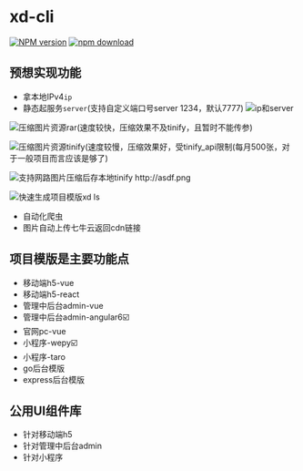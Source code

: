 # xd-cli
[![NPM version](https://img.shields.io/npm/v/xd-cli.svg)](https://www.npmjs.com/package/xd-cli)
[![npm download](https://img.shields.io/npm/dw/xd-cli.svg)](https://www.npmjs.com/package/xd-cli)

## 预想实现功能
- 拿本地IPv4`ip`
- 静态起服务`server`(支持自定义端口号server 1234，默认7777)
![ip和server](http://inpm-images.oss-cn-shenzhen.aliyuncs.com/WechatIMG11.png?Expires=1554948385&OSSAccessKeyId=TMP.AQEMp5MVFIr-jo9rEaDatOyh5eBYH6-faP9DHVfn_iiL9SGysMVFtfMT3QjAAAAwLAIUeiyglfJBEaiW4kGhvwveIoYy6fkCFGp4dISuzxnzo6Ef7VjrImfGl-bM&Signature=VvR%2B9adMeOeC%2FpyMsF5IURl4QL0%3D)

![压缩图片资源`rar`(速度较快，压缩效果不及tinify，且暂时不能传参)](http://inpm-images.oss-cn-shenzhen.aliyuncs.com/WechatIMG16.png?Expires=1554948472&OSSAccessKeyId=TMP.AQEMp5MVFIr-jo9rEaDatOyh5eBYH6-faP9DHVfn_iiL9SGysMVFtfMT3QjAAAAwLAIUeiyglfJBEaiW4kGhvwveIoYy6fkCFGp4dISuzxnzo6Ef7VjrImfGl-bM&Signature=xpk2B9PlTTZ414aKNqVDuQ7M%2BhU%3D)

![压缩图片资源`tinify`(速度较慢，压缩效果好，受tinify_api限制(每月500张，对于一般项目而言应该是够了)](http://inpm-images.oss-cn-shenzhen.aliyuncs.com/WechatIMG17.png?Expires=1554948485&OSSAccessKeyId=TMP.AQEMp5MVFIr-jo9rEaDatOyh5eBYH6-faP9DHVfn_iiL9SGysMVFtfMT3QjAAAAwLAIUeiyglfJBEaiW4kGhvwveIoYy6fkCFGp4dISuzxnzo6Ef7VjrImfGl-bM&Signature=%2FdMxRFSNtO7sXIaQ8O7T7UZ0j6o%3D)

![支持网路图片压缩后存本地`tinify http://asdf.png`](http://inpm-images.oss-cn-shenzhen.aliyuncs.com/WechatIMG9.png?Expires=1554948497&OSSAccessKeyId=TMP.AQEMp5MVFIr-jo9rEaDatOyh5eBYH6-faP9DHVfn_iiL9SGysMVFtfMT3QjAAAAwLAIUeiyglfJBEaiW4kGhvwveIoYy6fkCFGp4dISuzxnzo6Ef7VjrImfGl-bM&Signature=wkc1MJ6aXsnDtjTStvkSpk7Nsp0%3D)

![快速生成项目模版`xd ls`](http://inpm-images.oss-cn-shenzhen.aliyuncs.com/WechatIMG12.png?Expires=1554948450&OSSAccessKeyId=TMP.AQEMp5MVFIr-jo9rEaDatOyh5eBYH6-faP9DHVfn_iiL9SGysMVFtfMT3QjAAAAwLAIUeiyglfJBEaiW4kGhvwveIoYy6fkCFGp4dISuzxnzo6Ef7VjrImfGl-bM&Signature=YGCe6oblYnKnzBoq0rKo0B7PwlA%3D)
- 自动化爬虫
- 图片自动上传七牛云返回cdn链接


## 项目模版是主要功能点
- 移动端h5-vue
- 移动端h5-react
- 管理中后台admin-vue
- 管理中后台admin-angular6☑️
- 官网pc-vue
- 小程序-wepy☑️
- 小程序-taro
- go后台模版
- express后台模版

## 公用UI组件库
- 针对移动端h5
- 针对管理中后台admin
- 针对小程序